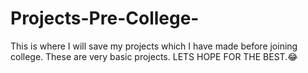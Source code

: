 # Projects-Pre-College-
This is where I will save my projects which I have made before joining college.
These are very basic projects.
LETS HOPE FOR THE BEST.😂
